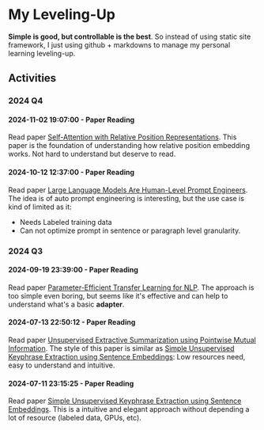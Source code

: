 # My Leveling-Up
**Simple is good, but controllable is the best**. So instead of using static site framework, 
I just using github + markdowns to manage my personal learning leveling-up.


## Activities
### 2024 Q4
#### 2024-11-02 19:07:00 - Paper Reading
Read paper [Self-Attention with Relative Position Representations](https://github.com/innerNULL/leveling-up/tree/main/docs/paper-note/self-attention-with-relative-position-representations).
This paper is the foundation of understanding how relative position embedding works. Not hard to understand but deserve to read.
#### 2024-10-12 12:37:00 - Paper Reading
Read paper [Large Language Models Are Human-Level Prompt Engineers](https://github.com/innerNULL/leveling-up/tree/main/docs/paper-note/large-language-models-are-human-level-prompt-engineers).
The idea is of auto prompt engineering is interesting, but the use case is kind of limited as it:
* Needs Labeled training data
* Can not optimize prompt in sentence or paragraph level granularity. 

### 2024 Q3
#### 2024-09-19 23:39:00 - Paper Reading
Read paper [Parameter-Efficient Transfer Learning for NLP](https://github.com/innerNULL/leveling-up/tree/main/docs/paper-note/parameter-efficient-transfer-learning-for-nlp). 
The approach is too simple even boring, but seems like it's effective and can 
help to understand what's a basic **adapter**.

#### 2024-07-13 22:50:12 - Paper Reading
Read paper [Unsupervised Extractive Summarization using Pointwise Mutual Information](https://github.com/innerNULL/leveling-up/tree/main/docs/paper-note/unsupervised-extractive-summarization-using-pointwise-putual-information). 
The style of this paper is similar as [Simple Unsupervised Keyphrase Extraction using Sentence Embeddings](https://github.com/innerNULL/leveling-up/tree/main/docs/paper-note/simple-unsupervised-keyphras-extraction-using-sentence-smbeddings): 
Low resources need, easy to understand and intuitive.

#### 2024-07-11 23:15:25 - Paper Reading
Read paper [Simple Unsupervised Keyphrase Extraction using Sentence Embeddings](https://github.com/innerNULL/leveling-up/tree/main/docs/paper-note/simple-unsupervised-keyphrase-extraction-using-sentence-smbeddings). 
This is a intuitive and elegant approach without depending a lot of resource (labeled data, GPUs, etc).

